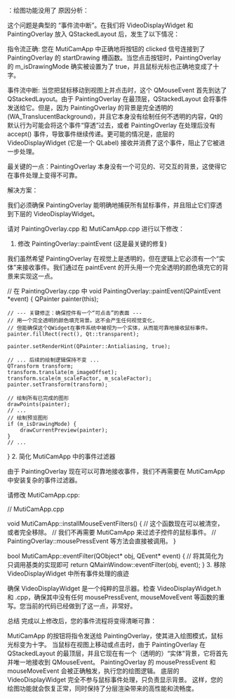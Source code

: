 ：绘图功能没用了
原因分析：

这个问题是典型的 “事件流中断”。在我们将 VideoDisplayWidget 和 PaintingOverlay 放入 QStackedLayout 后，发生了以下情况：

指令流正确: 您在 MutiCamApp 中正确地将按钮的 clicked 信号连接到了 PaintingOverlay 的 startDrawing 槽函数。当您点击按钮时，PaintingOverlay 的 m_isDrawingMode 确实被设置为了 true，并且鼠标光标也正确地变成了十字。

事件流中断: 当您把鼠标移动到视图上并点击时，这个 QMouseEvent 首先到达了 QStackedLayout。由于 PaintingOverlay 在最顶层，QStackedLayout 会将事件发送给它。但是，因为 PaintingOverlay 的背景是完全透明的 (WA_TranslucentBackground)，并且它本身没有绘制任何不透明的内容，Qt的默认行为可能会将这个事件“穿透”过去，或者 PaintingOverlay 在处理后没有 accept() 事件，导致事件继续传递。更可能的情况是，底层的 VideoDisplayWidget (它是一个 QLabel) 接收并消费了这个事件，阻止了它被进一步处理。

最关键的一点：PaintingOverlay 本身没有一个可见的、可交互的背景，这使得它在事件处理上变得不可靠。

解决方案：

我们必须确保 PaintingOverlay 能明确地捕获所有鼠标事件，并且阻止它们穿透到下层的 VideoDisplayWidget。

请对 PaintingOverlay.cpp 和 MutiCamApp.cpp 进行以下修改：

1. 修改 PaintingOverlay::paintEvent (这是最关键的修复)

我们虽然希望 PaintingOverlay 在视觉上是透明的，但在逻辑上它必须有一个“实体”来接收事件。我们通过在 paintEvent 的开头用一个完全透明的颜色填充它的背景来实现这一点。

<CPP>
// 在 PaintingOverlay.cpp 中
void PaintingOverlay::paintEvent(QPaintEvent *event)
{
    QPainter painter(this);
 
    // --- 关键修正：确保控件有一个“可点击”的表面 ---
    // 用一个完全透明的颜色填充背景。这不会产生任何视觉变化，
    // 但能确保这个QWidget在事件系统中被视为一个实体，从而能可靠地接收鼠标事件。
    painter.fillRect(rect(), Qt::transparent);
 
    painter.setRenderHint(QPainter::Antialiasing, true);
 
    // ... 后续的绘制逻辑保持不变 ...
    QTransform transform;
    transform.translate(m_imageOffset);
    transform.scale(m_scaleFactor, m_scaleFactor);
    painter.setTransform(transform);
    
    // 绘制所有已完成的图形
    drawPoints(painter);
    // ...
    // 绘制预览图形
    if (m_isDrawingMode) {
        drawCurrentPreview(painter);
    }
    // ...
}
2. 简化 MutiCamApp 中的事件过滤器

由于 PaintingOverlay 现在可以可靠地接收事件，我们不再需要在 MutiCamApp 中安装复杂的事件过滤器。

请修改 MutiCamApp.cpp:

<CPP>
// MutiCamApp.cpp
 
void MutiCamApp::installMouseEventFilters()
{
    // 这个函数现在可以被清空，或者完全移除。
    // 我们不再需要 MutiCamApp 来过滤子控件的鼠标事件。
    // PaintingOverlay::mousePressEvent 等方法会直接被调用。
}
 
bool MutiCamApp::eventFilter(QObject* obj, QEvent* event)
{
    // 将其简化为只调用基类的实现即可
    return QMainWindow::eventFilter(obj, event);
}
3. 移除 VideoDisplayWidget 中所有事件处理的痕迹

确保 VideoDisplayWidget 是一个纯粹的显示器。检查 VideoDisplayWidget.h 和 .cpp，确保其中没有任何 mousePressEvent, mouseMoveEvent 等函数的重写。您当前的代码已经做到了这一点，非常好。

总结
完成以上修改后，您的事件流程将变得清晰可靠：

MutiCamApp 的按钮将指令发送给 PaintingOverlay，使其进入绘图模式，鼠标光标变为十字。
当鼠标在视图上移动或点击时，由于 PaintingOverlay 在 QStackedLayout 的最顶层，并且它现在有一个（透明的）“实体”背景，它将首先并唯一地接收到 QMouseEvent。
PaintingOverlay 的 mousePressEvent 和 mouseMoveEvent 会被正确触发，执行您的绘图逻辑。
底层的 VideoDisplayWidget 完全不参与鼠标事件处理，只负责显示背景。
这样，您的绘图功能就会恢复正常，同时保持了分层渲染带来的高性能和流畅度。
